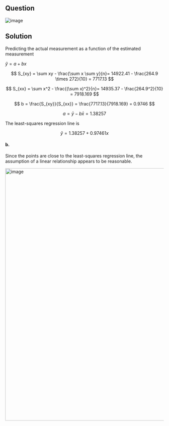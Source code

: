 ## Question

![image](https://github.com/user-attachments/assets/41cd0377-b0d4-4345-9d9f-4d22fa48f94d)

## Solution

Predicting the actual measurement as a function of the estimated measurement

$\hat{y} = a + bx$  

$$
S_{xy} = \sum xy - \frac{\sum x \sum y}{n}= 14922.41 - \frac{264.9 \times 272}{10} = 7717.13
$$

$$
S_{xx} = \sum x^2 - \frac{(\sum x)^2}{n}= 14935.37 - \frac{264.9^2}{10} = 7918.169
$$

$$
b = \frac{S_{xy}}{S_{xx}} = \frac{7717.13}{7918.169} = 0.9746
$$

$$
a = \bar{y} - b\bar{x} = 1.38257
$$

The least-squares regression line is

$$
\hat{y} = 1.38257 + 0.97461x
$$


#### b.

Since the points are close to the least-squares regression line, the assumption of a linear relationship appears to be reasonable.

<img width="800" alt="image" src=https://github.com/user-attachments/assets/d610fe41-5851-4cbb-8f62-a1d3b30a9dec/>
